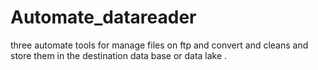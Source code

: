 # Automate_datareader
three automate tools for manage files on ftp and convert and cleans and store them in the destination data base or data lake .
